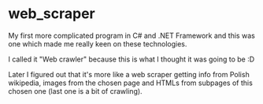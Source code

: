 # web_scraper
My first more complicated program in C# and .NET Framework and this was one which made me really keen on these technologies.

<p>I called it "Web crawler" because this is what I thought it was going to be :D</p>

<p>Later I figured out that it's more like a web scraper getting info from Polish wikipedia, images from the chosen page and HTMLs from subpages of this chosen one (last one is a bit of crawling).</p>
